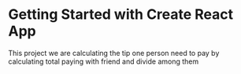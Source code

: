 # Getting Started with Create React App

This project we are calculating the tip one person need to pay by calculating total paying with friend and divide among them
